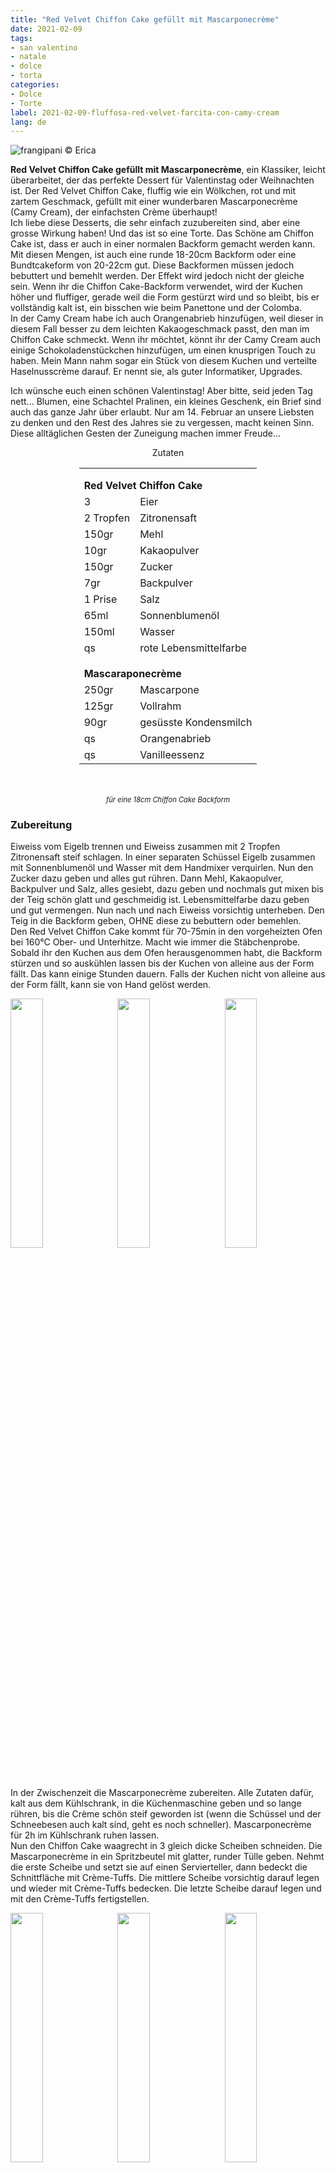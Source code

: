 ```yaml
---
title: "Red Velvet Chiffon Cake gefüllt mit Mascarponecrème"
date: 2021-02-09
tags: 
- san valentino
- natale
- dolce
- torta
categories:
- Dolce
- Torte
label: 2021-02-09-fluffosa-red-velvet-farcita-con-camy-cream
lang: de 
---
```

![](../2021-02-09-fluffosa-red-velvet-farcita-con-camy-cream/header.jpeg "frangipani © Erica")

**Red Velvet Chiffon Cake gefüllt mit Mascarponecrème**, ein Klassiker, leicht überarbeitet, der das perfekte Dessert für Valentinstag oder Weihnachten ist. Der Red Velvet Chiffon Cake, fluffig wie ein Wölkchen, rot und mit zartem Geschmack, gefüllt mit einer wunderbaren Mascarponecrème (Camy Cream), der einfachsten Crème überhaupt!
<br />
Ich liebe diese Desserts, die sehr einfach zuzubereiten sind, aber eine grosse Wirkung haben! Und das ist so eine Torte. Das Schöne am Chiffon Cake ist, dass er auch in einer normalen Backform gemacht werden kann. Mit diesen Mengen, ist auch eine runde 18-20cm Backform oder eine Bundtcakeform von 20-22cm gut. Diese Backformen müssen jedoch bebuttert und bemehlt werden. Der Effekt wird jedoch nicht der gleiche sein. Wenn ihr die Chiffon Cake-Backform verwendet, wird der Kuchen höher und fluffiger, gerade weil die Form gestürzt wird und so bleibt, bis er vollständig kalt ist, ein bisschen wie beim Panettone und der Colomba.
<br />
In der Camy Cream habe ich auch Orangenabrieb hinzufügen, weil dieser in diesem Fall besser zu dem leichten Kakaogeschmack passt, den man im Chiffon Cake schmeckt. Wenn ihr möchtet, könnt ihr der Camy Cream auch einige Schokoladenstückchen hinzufügen, um einen knusprigen Touch zu haben. Mein Mann nahm sogar ein Stück von diesem Kuchen und verteilte Haselnusscrème darauf. Er nennt sie, als guter Informatiker, Upgrades.

Ich wünsche euch einen schönen Valentinstag! Aber bitte, seid jeden Tag nett... Blumen, eine Schachtel Pralinen, ein kleines Geschenk, ein Brief sind auch das ganze Jahr über erlaubt. Nur am 14. Februar an unsere Liebsten zu denken und den Rest des Jahres sie zu vergessen, macht keinen Sinn. Diese alltäglichen Gesten der Zuneigung machen immer Freude... 

<div id="wrapper" style="text-align: center">
  <div id="yourdiv" style="display: inline-block;">
    <div class="ingredients" itemscope itemtype="http://schema.org/Recipe">
      <span itemprop="name" style="display:none;">Red Velvet Chiffon Cake gefüllt mit Mascarponecrème</span>
      <span itemprop="recipeCategory" style="display:none;">Süsses</span>
      <img itemprop="image" style="display:none;" class="ignore-gallery-item" src="../2021-02-09-fluffosa-red-velvet-farcita-con-camy-cream/header.jpeg"/>
      <span itemprop="author" style="display:none;">Erica Raiano</span>
      <span itemprop="description" style="display:none;">Red Velvet Chiffon Cake gefüllt mit Mascarponecrème**, ein Klassiker, leicht überarbeitet, der das perfekte Dessert für Valentinstag oder Weihnachten ist.</span>
      <div class="ingredients-title">Zutaten</div>
      <table>
        <tbody>
          </tr>
          <tr style="height: 15px;"></tr>
          <tr>
            <td colspan="2"><b>Red Velvet Chiffon Cake</b></td>
          </tr>
          <tr itemprop="recipeIngredient">
            <td>3</td>
            <td>Eier</td>
          </tr>
          <tr itemprop="recipeIngredient">
            <td>2 Tropfen</td>
            <td>Zitronensaft</td>
          </tr>
          <tr itemprop="recipeIngredient">
            <td>150gr</td>
            <td>Mehl</td>
          </tr>
          <tr itemprop="recipeIngredient">
            <td>10gr</td>
            <td>Kakaopulver</td>
          </tr>
          <tr itemprop="recipeIngredient">
            <td>150gr</td>
            <td>Zucker</td>
          </tr>
          <tr itemprop="recipeIngredient">
            <td>7gr</td>
            <td>Backpulver</td>
          </tr>
          <tr itemprop="recipeIngredient">
            <td>1 Prise</td>
            <td>Salz</td>
          </tr>
          <tr itemprop="recipeIngredient">
            <td>65ml</td>
            <td>Sonnenblumenöl</td>
          </tr>
          <tr itemprop="recipeIngredient">
            <td>150ml</td>
            <td>Wasser</td>
          </tr>
          <tr itemprop="recipeIngredient">
            <td>qs</td>
            <td>rote Lebensmittelfarbe</td>
          </tr>
          <tr style="height: 15px;"></tr>
          <tr>
            <td colspan="2"><b>Mascaraponecrème</b></td>
          </tr>
          <tr itemprop="recipeIngredient">
            <td>250gr</td>
            <td>Mascarpone</td>
          </tr>
          <tr itemprop="recipeIngredient">      
            <td>125gr</td>
            <td>Vollrahm</td>
          </tr>
          <tr itemprop="recipeIngredient">
            <td>90gr</td>
            <td>gesüsste Kondensmilch</td>
          </tr>
          <tr itemprop="recipeIngredient">
            <td>qs</td>
            <td>Orangenabrieb</td>
          </tr>
          <tr itemprop="recipeIngredient">
            <td>qs</td>
            <td>Vanilleessenz</td>
          </tr>
        </tbody>
      </table>
      <br></br>
      <i class="pull-right" style="font-size: 80%;" itemprop="recipeYield">für eine 18cm Chiffon Cake Backform</i>
    </div>
  </div>
</div>


<h3>
  <font color="grey">
    <i class="fa fa-cogs"></i>
  </font> Zubereitung
</h3>

Eiweiss vom Eigelb trennen und Eiweiss zusammen mit 2 Tropfen Zitronensaft steif schlagen. In einer separaten Schüssel Eigelb zusammen mit Sonnenblumenöl und Wasser mit dem Handmixer verquirlen. Nun den Zucker dazu geben und alles gut rühren. Dann Mehl, Kakaopulver, Backpulver und Salz, alles gesiebt, dazu geben und nochmals gut mixen bis der Teig schön glatt und geschmeidig ist. Lebensmittelfarbe dazu geben und gut vermengen. Nun nach und nach Eiweiss vorsichtig unterheben. Den Teig in die Backform geben, OHNE diese zu bebuttern oder bemehlen.
<br />
Den Red Velvet Chiffon Cake kommt für 70-75min in den vorgeheizten Ofen bei 160°C Ober- und Unterhitze. Macht wie immer die Stäbchenprobe. Sobald ihr den Kuchen aus dem Ofen herausgenommen habt, die Backform stürzen und so auskühlen lassen bis der Kuchen von alleine aus der Form fällt. Das kann einige Stunden dauern. Falls der Kuchen nicht von alleine aus der Form fällt, kann sie von Hand gelöst werden.
<p>
  <div style="width: 100%; margin-bottom: 0">
    <img style="float: left; width: 32%; margin-right: 1%;" src="../2021-02-09-fluffosa-red-velvet-farcita-con-camy-cream/impasto.jpeg" alt="" title="frangipani © Erica" />
    <img style="float: left; width: 32%; margin-right: 1%; margin-left: 1%;" src="../2021-02-09-fluffosa-red-velvet-farcita-con-camy-cream/teglia.jpeg" alt="" title="frangipani © Erica" />
    <img style="float: left; width: 32%; margin-left: 1%;" src="../2021-02-09-fluffosa-red-velvet-farcita-con-camy-cream/tegliagirata.jpeg" alt="" title="frangipani © Erica" />
    <div style="clear: both"></div>
  </div>
</p>

In der Zwischenzeit die Mascarponecrème zubereiten. Alle Zutaten dafür, kalt aus dem Kühlschrank, in die Küchenmaschine geben und so lange rühren, bis die Crème schön steif geworden ist (wenn die Schüssel und der Schneebesen auch kalt sind, geht es noch schneller). Mascarponecrème für 2h im Kühlschrank ruhen lassen.
<br />
Nun den Chiffon Cake waagrecht in 3 gleich dicke Scheiben schneiden. Die Mascarponecrème in ein Spritzbeutel mit glatter, runder Tülle geben. Nehmt die erste Scheibe und setzt sie auf einen Servierteller, dann bedeckt die Schnittfläche mit Crème-Tuffs. Die mittlere Scheibe vorsichtig darauf legen und wieder mit Crème-Tuffs bedecken. Die letzte Scheibe darauf legen und mit den Crème-Tuffs fertigstellen.
<p>
  <div style="width: 100%; margin-bottom: 0">
    <img style="float: left; width: 32%; margin-right: 1%;" src="../2021-02-09-fluffosa-red-velvet-farcita-con-camy-cream/camycream.jpeg" alt="" title="frangipani © Erica" />
    <img style="float: left; width: 32%; margin-right: 1%; margin-left: 1%;" src="../2021-02-09-fluffosa-red-velvet-farcita-con-camy-cream/fluffosa.jpeg" alt="" title="frangipani © Erica" />
    <img style="float: left; width: 32%; margin-left: 1%;" src="../2021-02-09-fluffosa-red-velvet-farcita-con-camy-cream/farcire.jpeg" alt="" title="frangipani © Erica" />
    <div style="clear: both"></div>
  </div>
</p>

Den Red Velvet Chiffon Cake mit Mascarponecrème eine Stunde im Kühlschrank ruhen lassen! Dann im Kühlschrank aufbewahren, falls etwas übrig bleibt...
<p>
  <div style="width: 100%; margin-bottom: 0">
    <img style="float: left; width: 49%; margin-right: 1%" src="../2021-02-09-fluffosa-red-velvet-farcita-con-camy-cream/risultato1.jpeg" alt="" title="frangipani © Erica" />
    <img style="float: left; width: 49%; margin-left: 1%" src="../2021-02-09-fluffosa-red-velvet-farcita-con-camy-cream/risultato2.jpeg" alt="" title="frangipani © Erica" />
    <div style="clear: both"></div>
  </div>
</p>

<p>
  <div style="width: 100%; margin-bottom: 0">
    <img style="float: left; width: 49%; margin-right: 1%" src="../2021-02-09-fluffosa-red-velvet-farcita-con-camy-cream/risultato3.jpeg" alt="" title="frangipani © Erica" />
    <img style="float: left; width: 49%; margin-left: 1%" src="../2021-02-09-fluffosa-red-velvet-farcita-con-camy-cream/risultato4.jpeg" alt="" title="frangipani © Erica" />
    <div style="clear: both"></div>
  </div>
</p>

<p>
  <div style="width: 100%; margin-bottom: 0">
    <img style="float: left; width: 49%; margin-right: 1%" src="../2021-02-09-fluffosa-red-velvet-farcita-con-camy-cream/risultato5.jpeg" alt="" title="frangipani © Erica" />
    <img style="float: left; width: 49%; margin-left: 1%" src="../2021-02-09-fluffosa-red-velvet-farcita-con-camy-cream/risultato6.jpeg" alt="" title="frangipani © Erica" />
    <div style="clear: both"></div>
  </div>
</p>

<p>
  <div style="width: 100%; margin-bottom: 0">
    <img style="float: left; width: 49%; margin-right: 1%" src="../2021-02-09-fluffosa-red-velvet-farcita-con-camy-cream/risultato7.jpeg" alt="" title="frangipani © Erica" />
    <img style="float: left; width: 49%; margin-left: 1%" src="../2021-02-09-fluffosa-red-velvet-farcita-con-camy-cream/risultato8.jpeg" alt="" title="frangipani © Erica" />
    <div style="clear: both"></div>
  </div>
</p>

![](../2021-02-09-fluffosa-red-velvet-farcita-con-camy-cream/risultato9.jpeg "frangipani © Erica")

<h4>Buon appetito
  <font color="red">
    <i class="fa fa-smile-o"></i>
  </font>
</h4>